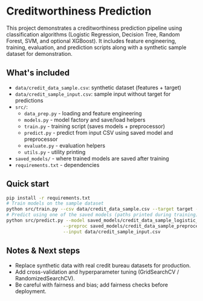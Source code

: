 # Creditworthiness Prediction

This project demonstrates a creditworthiness prediction pipeline using classification algorithms
(Logistic Regression, Decision Tree, Random Forest, SVM, and optional XGBoost). It includes
feature engineering, training, evaluation, and prediction scripts along with a synthetic sample
dataset for demonstration.

## What's included
- `data/credit_data_sample.csv`: synthetic dataset (features + target)
- `data/credit_sample_input.csv`: sample input without target for predictions
- `src/`:
  - `data_prep.py` - loading and feature engineering
  - `models.py` - model factory and save/load helpers
  - `train.py` - training script (saves models + preprocessor)
  - `predict.py` - predict from input CSV using saved model and preprocessor
  - `evaluate.py` - evaluation helpers
  - `utils.py` - utility printing
- `saved_models/` - where trained models are saved after training
- `requirements.txt` - dependencies

## Quick start
```bash
pip install -r requirements.txt
# Train models on the sample dataset
python src/train.py --csv data/credit_data_sample.csv --target target --out saved_models
# Predict using one of the saved models (paths printed during training)
python src/predict.py --model saved_models/credit_data_sample_logistic_regression.joblib \
                     --preproc saved_models/credit_data_sample_preprocessor.joblib \
                     --input data/credit_sample_input.csv
```

## Notes & Next steps
- Replace synthetic data with real credit bureau datasets for production.
- Add cross-validation and hyperparameter tuning (GridSearchCV / RandomizedSearchCV).
- Be careful with fairness and bias; add fairness checks before deployment.

